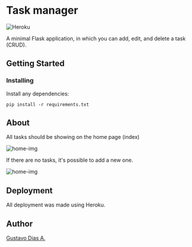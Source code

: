 # Task manager

![Heroku](https://heroku-badge.herokuapp.com/?app=task-manager-flaskpython)

A minimal Flask application, in which you can add, edit, and delete a task (CRUD).

## Getting Started

### Installing

Install any dependencies:

```console
pip install -r requirements.txt
```

## About

All tasks should be showing on the home page (index)

![home-img](home-img-link)

If there are no tasks, it's possible to add a new one.

![home-img](add-task-img-link)

## Deployment

All deployment was made using Heroku.

## Author

[Gustavo Dias A.](https://www.linkedin.com/in/gustavo-dias-alexandre-543568157/)
